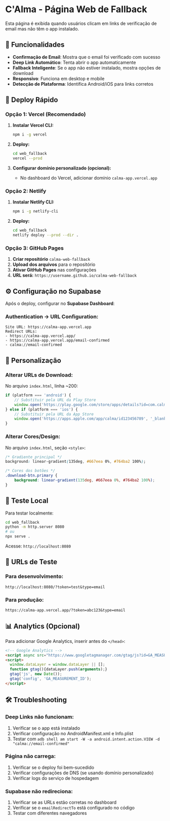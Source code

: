 # C'Alma - Página Web de Fallback

Esta página é exibida quando usuários clicam em links de verificação de email mas não têm o app instalado.

## 🎯 Funcionalidades

- **Confirmação de Email**: Mostra que o email foi verificado com sucesso
- **Deep Link Automático**: Tenta abrir o app automaticamente
- **Fallback Inteligente**: Se o app não estiver instalado, mostra opções de download
- **Responsivo**: Funciona em desktop e mobile
- **Detecção de Plataforma**: Identifica Android/iOS para links corretos

## 🚀 Deploy Rápido

### Opção 1: Vercel (Recomendado)

1. **Instalar Vercel CLI:**
   ```bash
   npm i -g vercel
   ```

2. **Deploy:**
   ```bash
   cd web_fallback
   vercel --prod
   ```

3. **Configurar domínio personalizado (opcional):**
   - No dashboard do Vercel, adicionar domínio `calma-app.vercel.app`

### Opção 2: Netlify

1. **Instalar Netlify CLI:**
   ```bash
   npm i -g netlify-cli
   ```

2. **Deploy:**
   ```bash
   cd web_fallback
   netlify deploy --prod --dir .
   ```

### Opção 3: GitHub Pages

1. **Criar repositório** `calma-web-fallback`
2. **Upload dos arquivos** para o repositório
3. **Ativar GitHub Pages** nas configurações
4. **URL será:** `https://username.github.io/calma-web-fallback`

## ⚙️ Configuração no Supabase

Após o deploy, configurar no **Supabase Dashboard**:

### Authentication → URL Configuration:

```
Site URL: https://calma-app.vercel.app
Redirect URLs:
- https://calma-app.vercel.app/
- https://calma-app.vercel.app/email-confirmed
- calma://email-confirmed
```

## 🔧 Personalização

### Alterar URLs de Download:

No arquivo `index.html`, linha ~200:

```javascript
if (platform === 'android') {
    // Substituir pela URL da Play Store
    window.open('https://play.google.com/store/apps/details?id=com.calma.wellness', '_blank');
} else if (platform === 'ios') {
    // Substituir pela URL da App Store
    window.open('https://apps.apple.com/app/calma/id123456789', '_blank');
}
```

### Alterar Cores/Design:

No arquivo `index.html`, seção `<style>`:

```css
/* Gradiente principal */
background: linear-gradient(135deg, #667eea 0%, #764ba2 100%);

/* Cores dos botões */
.download-btn.primary {
    background: linear-gradient(135deg, #667eea 0%, #764ba2 100%);
}
```

## 📱 Teste Local

Para testar localmente:

```bash
cd web_fallback
python -m http.server 8080
# ou
npx serve .
```

Acesse: `http://localhost:8080`

## 🔗 URLs de Teste

### Para desenvolvimento:
```
http://localhost:8080/?token=test&type=email
```

### Para produção:
```
https://calma-app.vercel.app/?token=abc123&type=email
```

## 📊 Analytics (Opcional)

Para adicionar Google Analytics, inserir antes do `</head>`:

```html
<!-- Google Analytics -->
<script async src="https://www.googletagmanager.com/gtag/js?id=GA_MEASUREMENT_ID"></script>
<script>
  window.dataLayer = window.dataLayer || [];
  function gtag(){dataLayer.push(arguments);}
  gtag('js', new Date());
  gtag('config', 'GA_MEASUREMENT_ID');
</script>
```

## 🛠️ Troubleshooting

### Deep Links não funcionam:
1. Verificar se o app está instalado
2. Verificar configuração no AndroidManifest.xml e Info.plist
3. Testar com `adb shell am start -W -a android.intent.action.VIEW -d "calma://email-confirmed"`

### Página não carrega:
1. Verificar se o deploy foi bem-sucedido
2. Verificar configurações de DNS (se usando domínio personalizado)
3. Verificar logs do serviço de hospedagem

### Supabase não redireciona:
1. Verificar se as URLs estão corretas no dashboard
2. Verificar se o `emailRedirectTo` está configurado no código
3. Testar com diferentes navegadores
